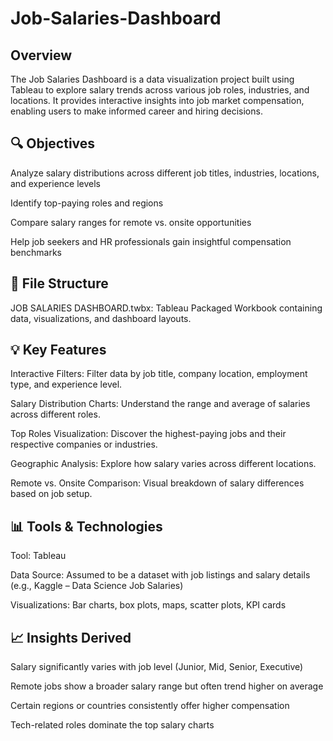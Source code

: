 # Job-Salaries-Dashboard

## Overview

The Job Salaries Dashboard is a data visualization project built using Tableau to explore salary trends across various job roles, industries, and locations. It provides interactive insights into job market compensation, enabling users to make informed career and hiring decisions.

## 🔍 Objectives
Analyze salary distributions across different job titles, industries, locations, and experience levels

Identify top-paying roles and regions

Compare salary ranges for remote vs. onsite opportunities

Help job seekers and HR professionals gain insightful compensation benchmarks

## 📂 File Structure
JOB SALARIES DASHBOARD.twbx: Tableau Packaged Workbook containing data, visualizations, and dashboard layouts.

## 💡 Key Features
Interactive Filters: Filter data by job title, company location, employment type, and experience level.

Salary Distribution Charts: Understand the range and average of salaries across different roles.

Top Roles Visualization: Discover the highest-paying jobs and their respective companies or industries.

Geographic Analysis: Explore how salary varies across different locations.

Remote vs. Onsite Comparison: Visual breakdown of salary differences based on job setup.

## 📊 Tools & Technologies
Tool: Tableau

Data Source: Assumed to be a dataset with job listings and salary details (e.g., Kaggle – Data Science Job Salaries)

Visualizations: Bar charts, box plots, maps, scatter plots, KPI cards

## 📈 Insights Derived
Salary significantly varies with job level (Junior, Mid, Senior, Executive)

Remote jobs show a broader salary range but often trend higher on average

Certain regions or countries consistently offer higher compensation

Tech-related roles dominate the top salary charts

